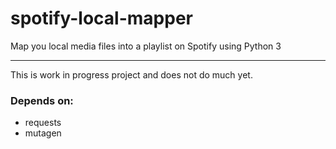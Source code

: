 # spotify-local-mapper
Map you local media files into a playlist on Spotify using Python 3

***

This is work in progress project and does not do much yet.

### Depends on:
* requests
* mutagen